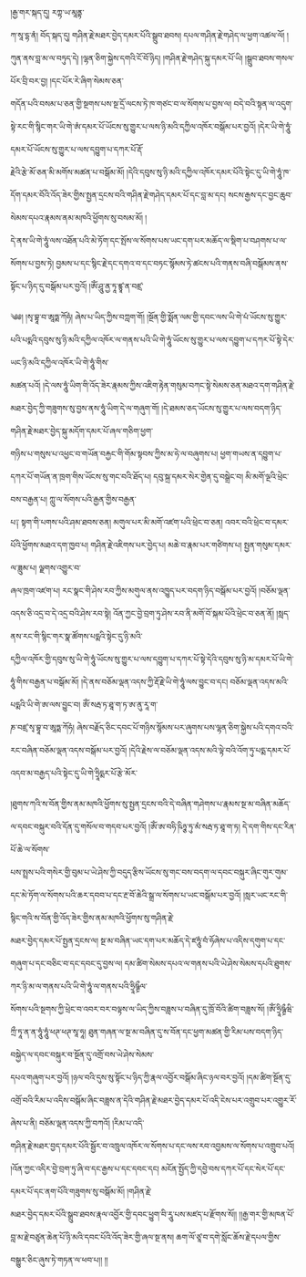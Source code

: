 ﻿  
།རྒྱ་གར་སྐད་དུ། རཀྟ་ཡ་མཱནྟ་  
ཀ་སཱ་དྷ་ནཾ། བོད་སྐད་དུ། གཤིན་རྗེ་མཐར་བྱེད་དམར་པོའི་སྒྲུབ་ཐབས། དཔལ་གཤིན་རྗེ་གཤེད་ལ་ཕྱག་འཚལ་ལོ། །ཀུན་ནས་བླ་མ་ལ་བཏུད་དེ། །ལྷན་ཅིག་སྐྱེས་དགའི་ངོ་བོ་ཉིད། །གཤིན་རྗེ་གཤེད་སྐུ་དམར་པོ་ཡི། །སྒྲུབ་ཐབས་གསལ་པོར་བྲི་བར་བྱ། །དང་པོར་རེ་ཞིག་སེམས་ཅན་  
གདོན་པའི་བསམ་པ་ཅན་གྱི་སྔགས་པས་སྔ་དྲོ་ལངས་ཏེ་ཁ་གཙང་བ་ལ་སོགས་པ་བྱས་ལ། བདེ་བའི་སྟན་ལ་འདུག་སྟེ་རང་གི་སྙིང་གར་ཡི་གེ་ཨཾ་དམར་པོ་ཡོངས་སུ་གྱུར་པ་ལས་ཉི་མའི་དཀྱིལ་འཁོར་བསྒོམ་པར་བྱའོ། །དེར་ཡི་གེ་ཧཱུཾ་དམར་པོ་ཡོངས་སུ་གྱུར་པ་ལས་དབྱུག་པ་དཀར་པོ་རྡོ་  
རྗེའི་རྩེ་མོ་ཅན་མི་མགོས་མཚན་པ་བསྒོམ་མོ། །དེའི་དབུས་སུ་ཉི་མའི་དཀྱིལ་འཁོར་དམར་པོའི་སྟེང་དུ་ཡི་གེ་ཧཱུཾ་ཁ་དོག་དམར་བོའི་འོད་ཟེར་གྱིས་སྤྱན་དྲངས་བའི་གཤིན་རྗེ་གཤེད་དམར་པོ་དང་བླ་མ་དང། སངས་རྒྱས་དང་བྱང་ཆུབ་སེམས་དཔའ་རྣམས་ནམ་མཁའི་ཕྱོགས་སུ་བསམ་མོ། །  
དེ་ནས་ཡི་གེ་ཧཱུཾ་ལས་འཐོན་པའི་མེ་ཏོག་དང་སྤོས་ལ་སོགས་པས་ཡང་དག་པར་མཆོད་ལ་སྡིག་པ་བཤགས་པ་ལ་སོགས་པ་བྱས་ཏེ། བྱམས་པ་དང་སྙིང་རྗེ་དང་དགའ་བ་དང་བཏང་སྙོམས་ཏེ་ཚངས་པའི་གནས་བཞི་བསྒོམས་ནས་སྟོང་པ་ཉིད་དུ་བསྒོམ་པར་བྱའོ། །ཨོཾ་ཤཱུ་ནྱ་ཏཱ་ཛྙཱ་ན་བཛྲ་  
  
༄༅། །སྭ་བྷཱ་བ་ཨཱཏྨ་ཀོཧཾ། ཞེས་པ་ཡིད་ཀྱིས་བཀླག་གོ། །སྔོན་གྱི་སྨོན་ལམ་གྱི་དབང་ལས་ཡི་གེ་པཾ་ཡོངས་སུ་གྱུར་པའི་པདྨའི་དབུས་སུ་ཉི་མའི་དཀྱིལ་འཁོར་ལ་གནས་པའི་ཡི་གེ་ཧཱུཾ་ཡོངས་སུ་གྱུར་པ་ལས་དབྱུག་པ་དཀར་པོ་སྟེ་དེར་ཡང་ཉི་མའི་དཀྱིལ་འཁོར་ཡི་གེ་ཧཱུཾ་གིས་  
མཚན་པའོ། །དེ་ལས་ཧཱུཾ་ཡིག་གི་འོད་ཟེར་རྣམས་ཀྱིས་འཇིག་རྟེན་གསུམ་བཀང་སྟེ་སེམས་ཅན་མཐའ་དག་གཤིན་རྗེ་མཐར་བྱེད་ཀྱི་གཟུགས་སུ་བྱས་ནས་ཧཱུཾ་ཡིག་དེ་ལ་གཞུག་གོ། །དེ་ཐམས་ཅད་ཡོངས་སུ་གྱུར་པ་ལས་བདག་ཉིད་གཤིན་རྗེ་མཐར་བྱེད་སྐུ་མདོག་དམར་པོ་ཞལ་གཅིག་ཕྱག་  
གཉིས་པ་གསུས་པ་འཕྱང་བ་གཡོན་བརྐྱང་གི་གོམ་སྟབས་ཀྱིས་མ་ཧེ་ལ་བཞུགས་པ། ཕྱག་གཡས་ན་དབྱུག་པ་དཀར་པོ་གཡོན་ན་ཁྲག་གིས་ཡོངས་སུ་གང་བའི་ཐོད་པ། དབུ་སྐྲ་དམར་སེར་གྱེན་དུ་བསྒྲེང་བ། མི་མགོ་ལྔའི་ཕྲེང་བས་བརྒྱན་པ། ཀླུ་ལ་སོགས་པའི་རྒྱན་གྱིས་བརྒྱན་  
པ༑ སྟག་གི་པགས་པའི་ཤམ་ཐབས་ཅན། མགུལ་པར་མི་མགོ་འཛག་པའི་ཕྲེང་བ་ཅན། འབར་བའི་ཕྲེང་བ་དམར་པོའི་ཕྱོགས་མཐའ་དག་ཁྱབ་པ། གཤིན་རྗེ་འཇིགས་པར་བྱེད་པ། མཆེ་བ་རྣམ་པར་གཙིགས་པ། སྤྱན་གསུམ་དམར་ལ་ཟླུམ་པ། ལྗགས་འགྱུར་བ་  
ཞལ་ཁྲག་འཛག་པ། རང་སྣང་གི་ཤེས་རབ་ཀྱིས་མགུལ་ནས་འཁྱུད་པར་བདག་ཉིད་བསྒོམ་པར་བྱའོ། །བཅོམ་ལྡན་འདས་ཅི་འདྲ་བ་དེ་འདྲ་བའི་ཤེས་རབ་སྟེ། འོན་ཀྱང་བྱེ་བྲག་ཏུ་ཤེས་རབ་ནི་མགོ་བོ་སྐམ་པོའི་ཕྲེང་བ་ཅན་ནོ། །སླད་ནས་རང་གི་སྙིང་གར་སྣ་ཚོགས་པདྨའི་སྟེང་དུ་ཉི་མའི་  
དཀྱིལ་འཁོར་གྱི་དབུས་སུ་ཡི་གེ་ཧཱུཾ་ཡོངས་སུ་གྱུར་པ་ལས་དབྱུག་པ་དཀར་པོ་སྟེ་དེའི་དབུས་སུ་ཉི་མ་དམར་པོ་ཡི་གེ་ཧཱུཾ་གིས་བརྒྱན་པ་བསྒོམ་མོ། །དེ་ནས་བཅོམ་ལྡན་འདས་ཀྱི་རྡོ་རྗེ་ཡི་གེ་ཧཱུཾ་ལས་བྱུང་བ་དང། བཅོམ་ལྡན་འདས་མའི་པདྨའི་ཡི་གེ་ཨ་ལས་བྱུང་བ། ཨོཾ་སརྦ་ཏ་ཐཱ་ག་ཏ་ཨ་ནུ་རཱ་ག་  
ཎ་བཛྲ་སྭ་བྷཱ་བ་ཨཱཏྨ་ཀོཧཾ། ཞེས་བརྗོད་ཅིང་དབང་པོ་གཉིས་སྙོམས་པར་ཞུགས་པས་ལྷན་ཅིག་སྐྱེས་པའི་དགའ་བའི་རང་བཞིན་བཅོམ་ལྡན་འདས་བསྒོམ་པར་བྱའོ། །དེའི་རྗེས་ལ་བཅོམ་ལྡན་འདས་མའི་ལྟེ་བའི་འོག་ཏུ་པདྨ་དམར་པོ་འདབ་མ་བརྒྱད་པའི་སྟེང་དུ་ཡི་གེ་ཧྲཱིདྨར་པོ་རྩེ་མོར་  
  
།ཐུགས་ཀའི་ས་བོན་གྱིས་ནམ་མཁའི་ཕྱོགས་སུ་སྤྱན་དྲངས་བའི་དེ་བཞིན་གཤེགས་པ་རྣམས་སྔ་མ་བཞིན་མཆོད་ལ་དབང་བསྐུར་བའི་དོན་དུ་གསོལ་བ་གདབ་པར་བྱའོ། །ཨོཾ་ཨ་བཧི་ཥིཉྕ་ཏུ་མཾ་སརྦ་ཏ་ཐཱ་ག་ཏ། དེ་དག་གིས་དང་རིན་པོ་ཆེ་ལ་སོགས་  
པས་སྤྲས་པའི་གསེར་གྱི་བུམ་པ་ཡེ་ཤེས་ཀྱི་བདུད་རྩིས་ཡོངས་སུ་གང་བས་བདག་ལ་དབང་བསྐུར་ཞིང་གུར་གུམ་དང་མེ་ཏོག་ལ་སོགས་པའི་ཆར་དབབ་པ་དང་རྔ་བོ་ཆེའི་སྒྲ་ལ་སོགས་པ་ཡང་བསྒོམ་པར་བྱའོ། །སླར་ཡང་རང་གི་སྙིང་གའི་ས་བོན་གྱི་འོད་ཟེར་གྱིས་ནམ་མཁའི་ཕྱོགས་སུ་གཤིན་རྗེ་  
མཐར་བྱེད་དམར་པོ་སྤྱན་དྲངས་ལ། སྔ་མ་བཞིན་ཡང་དག་པར་མཆོད་དེ་ཛཧཱུཾ་བཾ་ཧོཞེས་པ་འདིས་དགུག་པ་དང་གཞུག་པ་དང་བཅིང་བ་དང་དབང་དུ་བྱས་ལ། དམ་ཚིག་སེམས་དཔའ་ལ་གནས་པའི་ཡེ་ཤེས་སེམས་དཔའི་ཐུགས་ཀར་ཉི་མ་ལ་གནས་པའི་ཡི་གེ་ཧཱུཾ་ལ་གནས་པའི་ཧྲཱིཥྚྲྀལ་  
སོགས་པའི་སྔགས་ཀྱི་ཕྲེང་བ་འབར་བར་བལྟས་ལ་ཡིད་ཀྱིས་བཟླས་པ་བཞིན་དུ་ཁྲོ་བོའི་ཚིག་བཟླས་སོ། །ཨོཾ་ཧྲཱིཥྚྲྀཝི་ཀྲྀ་ཏཱ་ན་ན་ཧཱུཾ་ཧཱུཾ་ཕཊ་ཕཊ་སཱ་ཧཱ། ཐུན་གཞན་ལ་སྔ་མ་བཞིན་དུ་ས་བོན་དང་ཕྱག་མཚན་གྱི་རིམ་པས་བདག་ཉིད་བསྐྱེད་ལ་དབང་བསྐུར་བ་སྔོན་དུ་འགྲོ་བས་ཡེ་ཤེས་སེམས་  
དཔའ་གཞུག་པར་བྱའོ། །ཉལ་བའི་དུས་སུ་སྟོང་པ་ཉིད་ཀྱི་རྣལ་འབྱོར་བསྒོམ་ཞིང་ཉལ་བར་བྱའོ། །དམ་ཚིག་སྔོན་དུ་འགྲོ་བའི་རིམ་པ་འདིས་བསྒོམ་ཞིང་བཟླས་ན་དེའི་གཤིན་རྗེ་མཐར་བྱེད་དམར་པོ་འདི་ངེས་པར་འགྲུབ་པར་འགྱུར་རོ་ཞེས་པ་ནི། བཅོམ་ལྡན་འདས་ཀྱི་བཀའོ། །རིམ་པ་འདི་  
གཤིན་རྗེ་མཐར་བྱད་དམར་པོའི་སྦྱོར་བ་འཁྲུལ་འཁོར་ལ་སོགས་པ་དང་ལས་རབ་འབྱམས་ལ་སོགས་པ་འགྲུབ་པའོ། །འོན་ཀྱང་འདིར་བྱེ་བྲག་ཏུ་ཞི་བ་དང་རྒྱས་པ་དང་དབང་དང། མངོན་སྤྱོད་ཀྱི་དབྱེ་བས་དཀར་པོ་དང་སེར་པོ་དང་དམར་པོ་དང་ནག་པོའི་གཟུགས་སུ་བསྒོམ་མོ། །གཤིན་རྗེ་  
མཐར་བྱེད་དམར་པོའི་སྒྲུབ་ཐབས་རྣལ་འབྱོར་གྱི་དབང་ཕྱུག་བི་རཱུ་པས་མཛད་པ་རྫོགས་སོ།། །།རྒྱ་གར་གྱི་མཁན་པོ་བླ་མ་རྗེ་བཙུན་ཆེན་པོ་ཉི་མའི་དབང་པོའི་འོད་ཟེར་གྱི་ཞལ་སྔ་ནས། ཆག་ལོ་ཙཱ་བ་དགེ་སློང་ཆོས་རྗེ་དཔལ་གྱིས་བསྒྱུར་ཅིང་ཞུས་ཏེ་གཏན་ལ་ཕབ་པ།། །།  
  
  
